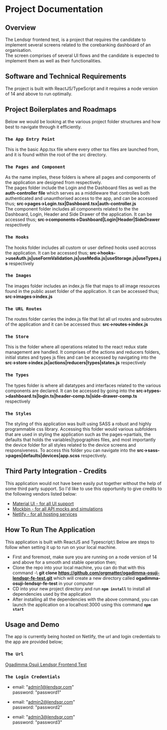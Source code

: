 # Project Documentation

## Overview

The Lendsqr frontend test, is a project that requires the candidate to implement several screens related to the corebanking dashboard of an organisation.\
The screen comprises of several UI flows and the candidate is expected to implement them as well as their functionalities.

## Software and Technical Requirements

The project is built with ReactJS/TypeScript and it requires a node version of 14 and above to run optimally.

## Project Boilerplates and Roadmaps

Below we would be looking at the various project folder structures and how best to navigate through it efficiently.

### `The App Entry Point`

This is the basic App.tsx file where every other tsx files are launched from, and it is found within the root of the src directory.

### `The Pages and Component`

As the name implies, these folders is where all pages and components of the application are designed from respectively.\
The pages folder include the Login and the Dashboard files as well as the **auth-controller file** which serves as a middleware that controlles both authenticated and unaunthorised access to the app, and can be accessed thus; **src->pages->Login.tsx|Dashboard.tsx|auth-controller.js**\
The component folder includes all components related to the the Dashboard, Login, Header and Side Drawer of the application. It can be accessed thus; **src->components->Dashboard|Login|Header|SideDrawer** respectively

### `The Hooks`
The hooks folder includes all custom or user defined hooks used accross the application. It can be accessed thus; **src->hooks->useAuth.js|useFormValidation.js|useMedia.js|useStorage.js|useTypes.js** respectively

### `The Images`
The images folder includes an index.js file that maps to all image resources found in the public asset folder of the application. It can be accessed thus; **src->images->index.js**

### `The URL Routes`
The routes folder carries the index.js file that list all url routes and subroutes of the application and it can be accessed thus: **src->routes->index.js**

### `The Store`
This is the folder where all operations related to the react redux state management are handled. It comprises of the actions and reducers folders, initial states and types js files and can be accessed by navigating into the **src->store->index.js|actions|reducers|types|states.js** respectively

### `The Types`
The types folder is where all datatypes and interfaces related to the various components are declared. It can be accessed by going into the **src->types->dashboard.ts|login.ts|header-comp.ts|side-drawer-comp.ts** respectively

### `The Styles`
The styling of this application was built using SASS a robust and highly programmable css library. Accessing this folder would various subfolders that are used in styling the application such as the pages->partials, the defaults that holds the variables|typographies files, and most importantly the device folder for all styles related to the device screens and responsiveness. To access this folder you can navigate into the **src->sass->pages|defaults|devices|app.scss** respectively.


## Third Party Integration - Credits
This application would not have been easily put together without the help of some third party support. So I'd like to use this opportunity to give credits to the following vendors listed below:
- [Material UI - for all UI support](https://mui.com)
- [Mockbin - for all API mocks and simulations](https://mockbin.io)
- [Netlify - for all hosting services](https://netlify.app)


## How To Run The Application
This application is built with ReactJS and Typescript;\ Below are steps to follow when setting it up to run on your local machine.
- First and foremost, make sure you are running on a node version of 14 and above for a smooth and stable operation then;
- Clone the repo into your local machine, you can do that with this command -\ **git clone https://github.com/orgmatter/ogadimma-osuji-lendsqr-fe-test.git** which will create a new directory called **ogadimma-osuji-lendsqr-fe-test** in your computer
- CD into your new project directory and run **`npm install`** to install all dependencies used by the application
- After installing all the dependencies with the above command, you can launch the application on a localhost:3000 using this command **`npm start`**


## Usage and Demo
The app is currently being hosted on Netlify, the url and login credentials to the app are provided below;

### `The Url`

[Ogadimma Osuji Lendsqr Frontend Test](https://ogadimma-osuji-lendsqr-fe-test.netlify.app)

### `The Login Credentials`

-   email: "admin1@lendsqr.com"\
    password: "password1"

-   email: "admin2@lendsqr.com"\
    password: "password2"

-   email: "admin3@lendsqr.com"\
    password: "password3"
